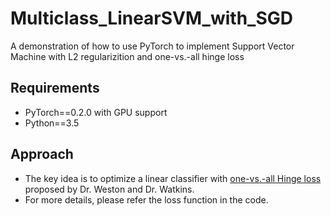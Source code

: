 # Multiclass_LinearSVM_with_SGD
A demonstration of how to use PyTorch to implement Support Vector Machine with L2 regularizition and one-vs.-all hinge loss

## Requirements
* PyTorch==0.2.0 with GPU support
* Python==3.5

## Approach
* The key idea is to optimize a linear classifier with [one-vs.-all Hinge loss](https://en.wikipedia.org/wiki/Hinge_loss) proposed by Dr. Weston and Dr. Watkins.
* For more details, please refer the loss function in the code.